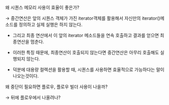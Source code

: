 
왜 시퀀스 메모리 사용이 효율이 좋은가?

→ 중간연산은 앞의 시퀀스 객체가 가진 iterator객체를 활용해서 자신만의 iterator()메소드를 정의하고 실제 실행은 하지 않는다.

- 그리고 최종 연산에서 이 앞의 iterator 메소드들을 연속 호출하고 결과를 얻으면 최종연산을 멈춘다.

- 이러한 특징 때문에, 최종연산이 호출되지 않는다면 중간연산은 아무리 호출해도 실행되지 않는다.

- 덕분에 대용량 컬렉션을 활용할 때, 시퀀스를 사용하면 효율적으로 가능하다는 말이 나오는것이다.

왜 중단이 필요하면 플로우, 플로우 빌더 사용이 나을까?

→ 뒤에 플로우에서 나올려나?